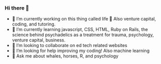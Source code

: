 ### Hi there 👋

<!--
**MichelleModest/MichelleModest** is a ✨ _special_ ✨ repository because its `README.md` (this file) appears on your GitHub profile.

Here are some ideas to get you started:
-->

- 🔭 I’m currently working on this thing called life 🤔 Also venture capital, coding, and tutoring. 
- 🌱 I’m currently learning javascript, CSS, HTML, Ruby on Rails, the science behind psychadelics as a treatment for trauma, psychology, venture capital, business. 
- 👯 I’m looking to collaborate on ed tech related websites
- 🤔 I’m looking for help improving my coding! Also machine learning
- 💬 Ask me about whales, horses, R, and psychology

